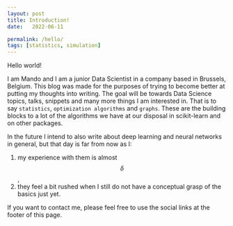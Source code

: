 ```yaml
---
layout: post
title: Introduction!
date:   2022-06-11

permalink: /hello/
tags: [statistics, simulation]
---
```


Hello world!

I am Mando and I am a junior Data Scientist in a company based in Brussels, Belgium. This blog was made for the purposes of trying to become better at
putting my thoughts into writing. The goal will be towards Data Science topics, talks, snippets and many more things I am interested in.
That is to say `statistics`, `optimization algorithms` and `graphs`. These are the building blocks to a lot of the algorithms we have at our disposal
in scikit-learn and on other packages. 


In the future I intend to also write about deep learning and neural networks in general, but that day is far from now as I: 
1. my experience with them is almost $$\delta$$, 
2. they feel a bit rushed when I still do not have a conceptual grasp of the basics just yet.


If you want to contact me, please feel free to use the social links at the footer of this page.